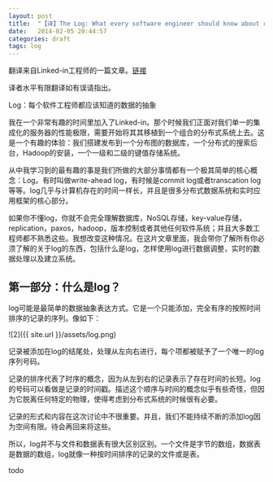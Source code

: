 ```yaml
---
layout: post
title:  "【译】The Log: What every software engineer should know about real-time data's unifying abstraction"
date:   2014-02-05 20:44:57
categories: draft
tags: log
---
```

翻译来自Linked-in工程师的一篇文章。[链接][origin-link]

译者水平有限翻译如有误请指出。

Log：每个软件工程师都应该知道的数据的抽象

我在一个非常有趣的时间里加入了Linked-in。那个时候我们正面对我们单一的集成化的服务器的性能极限，需要开始将其其移植到一个组合的分布式系统上去。这是一个有趣的体验：我们搭建发布到一个分布图的数据库，一个分布式的搜索后台，Hadoop的安装，一个一级和二级的键值存储系统。

从中我学习到的最有趣的事是我们所做的大部分事情都有一个极其简单的核心概念：Log。有时叫做write-ahead log，有时候是commit log或者transcation log等等。log几乎与计算机存在的时间一样长，并且是很多分布式数据系统和实时应用框架的核心部分。

如果你不懂log，你就不会完全理解数据库，NoSQL存储，key-value存储，replication，paxos，hadoop，版本控制或者其他任何软件系统；并且大多数工程师都不熟悉这些。我想改变这种情况。在这片文章里面，我会带你了解所有你必须了解的关于log的东西，包括什么是log，怎样使用log进行数据调整，实时的数据处理以及建立系统。

## 第一部分：什么是log？

log可能是最简单的数据抽象表达方式。它是一个只能添加，完全有序的按照时间排序的记录的序列。像如下：

![2]({{ site.url }}/assets/log.png)

记录被添加在log的结尾处，处理从左向右进行，每个项都被赋予了一个唯一的log序列号码。

记录的排序代表了时序的概念，因为从左到右的记录表示了存在时间的长短。log的号码可以看做是记录的时间戳。描述这个顺序与时间的概念似乎有些奇怪，但因为它脱离任何特定的物理，使得考虑到分布式系统的时候很有必要。

记录的形式和内容在这次讨论中不很重要。并且，我们不能持续不断的添加log因为空间有限。待会再回来将这些。

所以，log并不与文件和数据表有很大区别区别。一个文件是字节的数组，数据表是数据的数组，log就像一种按时间排序的记录的文件或是表。



todo

[origin-link]: http://engineering.linkedin.com/distributed-systems/log-what-every-software-engineer-should-know-about-real-time-datas-unifying
